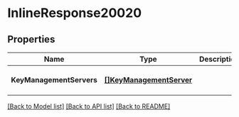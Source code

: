 # InlineResponse20020

## Properties
Name | Type | Description | Notes
------------ | ------------- | ------------- | -------------
**KeyManagementServers** | [**[]KeyManagementServer**](KeyManagementServer.md) |  | [optional] [default to null]

[[Back to Model list]](../README.md#documentation-for-models) [[Back to API list]](../README.md#documentation-for-api-endpoints) [[Back to README]](../README.md)

